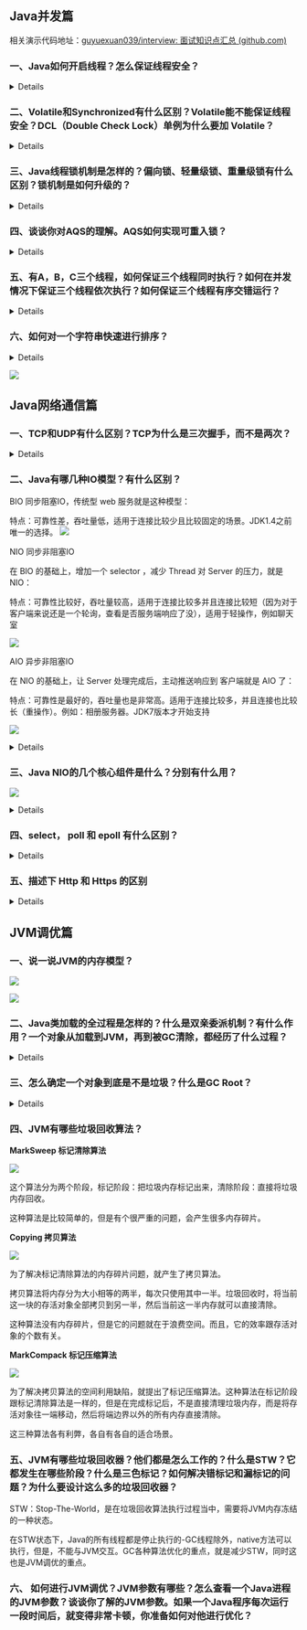 ## Java并发篇

相关演示代码地址：[guyuexuan039/interview: 面试知识点汇总 (github.com)](https://github.com/guyuexuan039/interview)

### 一、Java如何开启线程？怎么保证线程安全？

<details>
首先说一下线程和进程的区别：进程是操作系统进行资源分配的最小单元；线程是操作系统进行任务分配的最小单元。线程隶属于进程。
如何开启线程？
    1.继承 Thread类，重写run方法。
    2.实现Runnable接口，实现run方法。
    延伸到start方法和run方法的区别，调用start方法开启一个线程，而在start方法内部呢会调用run方法去实现一个线程的逻辑。而如果是我们主观地直接调用run方法，那就是一个普通的方法调用，并不会开启线程。
    3.实现Callable接口，实现 call 方法。传统的Runnable和Thread的run方法是没有返回值的，如果你想返回一下线程的执行结果，就需要通过 Callable接口来实现。通过 FutureTask创建一个线程，获取到线程执行的返回值。
    4.通过线程池来开启线程（不熟悉线程池的话就不要提这种方式）
怎么保证线程安全？
    什么是线程安全：多个资源对同一个线程进行操作就会出现线程安全的问题。
    加锁：
    1. JVM提供的锁，也就是Synchronized关键字
    2. JDK提供的各种锁 Lock
    注意：既然你回答到了上面的锁，那面试官就会顺其自然地问你你了解哪些锁？所以，自己需要补充这块知识。
    锁分类：公平锁和非公平锁
    公平锁：是指多个线程按照申请锁的顺序来获取锁
    非公平锁：是指多个线程获取的顺序并不是按照申请锁的顺序，有可能后申请的线程比先申请的线程优先获取锁。
    ReentrantLock：可以指定构造方法的boolean类型来指定是公平锁还是非公平锁，默认是非公平锁
    synchronized：是一种非公平锁。
    可重入锁（又名递归锁）：指的是同一线程外层方法获得锁之后，内层递归方法仍然能够获得该锁的代码
    示例如下：
    <code>
    	class MyClass {
			​ public synchronized void method1() {
				​ method2();
			​ }
			​ public synchronized void method2() {
			​ }
		}
	</code>
	method1和method2都是synchronized修饰的方法，在method1里面调用method2的时候，不需要重新申请锁，可以直接调用就行了（其实可以反过来想一想，如果synchronized不具有重入性，当我调用了method1的时候，得申请锁，申请好了之后那么method1就拥有了这个锁，那么调用method2的时候，又要重新申请锁，而锁在method1的手上，这时候又要重新申请锁，显然是不可能得到的，这不科学。所以，synchronize和lock都是具有可重入性的）
	具体锁的内容可以参考：https://zhuanlan.zhihu.com/p/85511613
</details>

### 二、Volatile和Synchronized有什么区别？Volatile能不能保证线程安全？DCL（Double Check Lock）单例为什么要加 Volatile？

<details>
    1. Synchronized关键字，用来加锁。Volatile只是保持变量的线程可见性。通常适用于一个线程写，多个线程读的场景。
    2. Volatile不能保证线程安全。Volatile关键字只能保证线程可见性，不能保证原子性。
    3. Volatile防止指令重排。在DCL中，防止高并发情况下，指令重排造成的线程安全问题。
</details>

### 三、Java线程锁机制是怎样的？偏向锁、轻量级锁、重量级锁有什么区别？锁机制是如何升级的？

<details>
    1. Java的锁就是在对象的MarkWord中记录一个锁状态。无锁、偏向锁、轻量级锁、重量级锁对应不同的锁状态。
    2. Java的锁机制就是根据资源竞争的激烈程度不断进行锁升级的过程。
</details>

### 四、谈谈你对AQS的理解。AQS如何实现可重入锁？

<details>
    1. AQS（AbstractQueuedSynchronizer）是一个java线程同步的框架。是jdk中很多锁工具的核心实现框架。
    2. 在AQS中，维护了一个信号量state和一个线程组成的双向链表队列。其中，这个线程队列就是用来给线程排队的，而state就像是一个红绿灯，用来控制线程排队或者放行的。在不同的场景下，有不同的意义。
    3. 在可重入锁场景下，state就用来表示加锁的次数。0表示无锁，每加一次锁，state就加1.释放锁state就减1。
</details>

### 五、有A，B，C三个线程，如何保证三个线程同时执行？如何在并发情况下保证三个线程依次执行？如何保证三个线程有序交错运行？

<details>
    当面试官提到这个问题时，一定要想到其考察的是以下三个并发工具：CountDownLatch, CylicBarrier, Semaphore
    CountDownLatch就像是百米赛跑，由指挥官统一发射开始信号，然后多个线程同时开始执行。
    CylicBarrier就像是做核酸检测时一样，一组10人，当一个人来了后，先等待，只有当够了10人后，才会进行统一检测；也就说它保证了多个线程的有序依次执行。
    相关代码参看：threadSafe.ThreadSafeDemo
</details>

### 六、如何对一个字符串快速进行排序？

<details>
    首先如果是面试官在并发篇中间插入这个问题，那么面试官很可能问你的是你对 Fork/Join 框架的理解，不是传统的冒泡，快排，交换等排序算法
    基本模式是 拆分，汇总
    参看代码：forkjoin.MergeTest
</details>

![](https://pic.imgdb.cn/item/60d0479b844ef46bb287632b.jpg)

## Java网络通信篇

### 一、TCP和UDP有什么区别？TCP为什么是三次握手，而不是两次？

<details>
    TCP Transfer Control Protocol是一种面向连接的、可靠的、传输层通信协议。
    	特点：好比是打电话，面向连接的，点对点的通信，高可靠的，效率比较低，占用的系统资源比较多。
    UDP User Datagram Protocol 是一种无连接的、不可靠的、传输层通信协议。
    	特点：好比是广播，不需要连接，发送方不管接收方有没有准备好，直接发消息；可以进行广播发送的；传输不可靠，有可能丢失消息；效率比较高，占用的系统资源便较少。
    TCP建立连接三次握手，断开连接四次挥手。主要从网络的不稳定性方面考虑，网络的不稳定性是确定的，但是我们必须保证会话的准确性，因此至少需要三次握手来保证会话的可靠性。
    如果是两次握手，可能造成连接资源浪费的情况。
</details>

### 二、Java有哪几种IO模型？有什么区别？

BIO 同步阻塞IO，传统型 web 服务就是这种模型：

特点：可靠性差，吞吐量低，适用于连接比较少且比较固定的场景。JDK1.4之前唯一的选择。    ![](https://pic.imgdb.cn/item/60d0903d844ef46bb25daf7b.jpg)

NIO 同步非阻塞IO

在 BIO 的基础上，增加一个 selector ，减少 Thread 对 Server 的压力，就是 NIO：

特点：可靠性比较好，吞吐量较高，适用于连接比较多并且连接比较短（因为对于客户端来说还是一个轮询，查看是否服务端响应了没），适用于轻操作，例如聊天室

![](https://pic.imgdb.cn/item/60d09117844ef46bb26493bc.jpg)

AIO 异步非阻塞IO

在 NIO 的基础上，让 Server 处理完成后，主动推送响应到 客户端就是 AIO 了：

特点：可靠性是最好的，吞吐量也是非常高。适用于连接比较多，并且连接也比较长（重操作）。例如：相册服务器。JDK7版本才开始支持

![](https://pic.imgdb.cn/item/60d091e4844ef46bb26b6914.jpg)

<details>
同步、异步和阻塞、非阻塞：同步，异步针对的是请求；阻塞，非阻塞针对的是响应。
    在一个网络请求中，客户端会发一个请求到服务端
    1. 客户端发了请求后，就一直等着服务端响应。客户端：阻塞。请求：同步
    2. 客户端发了请求后，就去干别的事情了。时不时的过来检查服务端是否给出了响应。客户端：非阻塞。请求：同步。
    3. 换成异步请求。客户端发了请求后，就坐在椅子上，等着服务端返回响应。客户端：阻塞。请求：异步。
    4. 客户端发了请求后，就去干别的事情了。等到服务端给出响应后，再过来处理业务逻辑。客户端：非阻塞。请求：异步。
    具体内容参考文章：https://blog.csdn.net/qq_42216791/article/details/107316926
</details>

### 三、Java NIO的几个核心组件是什么？分别有什么用？

![](https://pic.imgdb.cn/item/60d1a3b9844ef46bb2535c16.jpg)

<details>
    三大组件: Channel Buffer Selector
    Channel类似于流，每个channel对应一个buffer缓冲区。channel会注册到selector上。
    selector会根据channel上发生的读写事件，将请求交由某个空闲的线程去处理。selector对应一个或多个线程。
    buffer和channel都是可读可写的。
</details>

### 四、select， poll 和 epoll 有什么区别？

<details>
    这个问题就很深了，与操作系统相关。
    这三个东西呢，其实就是上面的核心组件Selector在操作系统中的具体实现机制。
    他们是NIO中多路复用的三种实现机制，是由Linux操作系统提供的。
    用户空间和内核空间：操作系统为了保护系统安全，将内核划分为两个部分，一个是用户空间，一个是内核空间。用户空间能直接访问底层的硬件设备，必须通过内核空间。
    文件描述符File Descriptor（FD）：是一个抽象的概念，形式上是一个整数，实际上是一个索引值。指向内核中为每个进程维护进程所打开的文件的记录表。当程序打开一个文件或者创建一个文件时，内核就会向进程返回一个FD。只存在于 Unix，Linux中。
    select机制：会维护一个FD的集合fd_set。将fd_set从用户空间复制到内核空间，激活socket。
    poll机制：和select机制是差不多的，把fd_set结构进行了优化，fd集合的大小就突破了操作系统的限制。
    epoll：event poll。epoll不再扫描所有的FD，只将用户关心的FD的事件存放到内核的一个事件表当中。这样，可以减少用户空间和内核空间之间需要拷贝的数据。
</details>

### 五、描述下 Http 和 Https 的区别

<details>
    HTTP：是互联网上应用最为广泛的一种网络通信协议，基于TCP，可以使浏览器工作更为高效，减少网络传输。
    HTTPS：是http的加强版，可以认为是http+ssl（secure socket layer）。在http的基础上增加了一些列的安全机制。一方面保证数据传输安全，另一方面对访问者增加了验证机制。是目前现行架构下，最为安全的解决方案。
主要区别：
    1. HTTP的连接是简单无状态的，HTTPS的数据传输是经过证书加密的，安全性更高。
    2. HTTP是免费的，而HTTPS需要申请证书，而证书通常是需要收费的，并且费用不低。
    3. 他们的传输协议不同，所以他们使用的端口也是不一样的，HTTP默认是80端口，而HTTPS默认是443端口。
HTTPS的缺点：
    1. HTTPS的握手协议比较费时，所以会影响服务的响应速度以及吞吐量。
    2. HTTPS也并不是完全安全的。它的证书体系其实也并不是完全安全的。并且HTTPS在面对DDOS这样的攻击时，几乎起不到任何作用。
</details>

## JVM调优篇

### 一、说一说JVM的内存模型？

![](https://pic.imgdb.cn/item/60d1ec5f844ef46bb2110b28.jpg)

![](https://pic.imgdb.cn/item/60d1ec8c844ef46bb2128d70.jpg)

### 二、Java类加载的全过程是怎样的？什么是双亲委派机制？有什么作用？一个对象从加载到JVM，再到被GC清除，都经历了什么过程？

<details>
    Java的类加载器：AppClassLoader -> ExtClassLoader -> BootstrapClassLoader
    每种类加载器都有他自己的加载目录。
    Java中的类加载器：AppClassLoader，ExtClassLoader -> URLClassLoader -> SecureClassLoader -> ClassLoader
    每个类加载器对它加载过的类，都是有一个缓存的。
    双亲委派：向上委托查找，向下委托加载。作用：保护了Java底层的类不会被应用程序覆盖。（例如：String，List等类不会被你自定义的同名String等给覆盖掉）
	类加载过程：加载 -> 连接 -> 初始化
    加载：把Java的字节码文件加载到JVM内存当中，并映射成JVM认可的数据结构。
    连接：分为三个小的阶段：1. 验证：检查加载到的字节信息是否符合JVM规范；2. 准备：创建类或接口的静态变量，并赋初始值，半初始化状态；3.解析：把符号引用转为直接引用。
    初始化：
    1. 用户创建一个对象，JVM首先需要到方法区去找对象的类型信息，然后再创建对象。
    2. JVM要实例化一个对象，首先要在堆当中先创建一个对象。 -> 半初始化状态
    3. 对象首先会分配在堆内存中新生代的Eden。然后经过一次Minor GC，对象如果存活，就会进入S区。在后续的每次GC中，如果对象一直存活，就会在S区来回拷贝，每移动一次，年龄加1. -> 多大年龄才会移入老年代？年龄是4个bit，最大为15，超过一定年龄后，对象转入老年代。
    4. 当方法执行结束后，栈中的指针会先移除掉。
    5. 堆中的对象，经过Full GC，就会被标记为垃圾，然后被GC线程清理掉。
</details>

### 三、怎么确定一个对象到底是不是垃圾？什么是GC Root？

<details>
    有两种定位垃圾的方式：
    1. 引用计数：这种方式是给堆内存当中的每个对象记录一个引用计数。引用个数为0的就认为是垃圾。这是早期JDK中使用的方式。引用计数无法解决循环引用的问题。
    2. 根可达算法：这种方式是在内存中，从引用根对象向下一直找引用，找不到的对象就是垃圾。
    哪些是GC Root？
    stack -> JVM stack, Native stack, class类, run-time constant pool常量池，static reference 静态变量
</details>

### 四、JVM有哪些垃圾回收算法？

**MarkSweep 标记清除算法**

![](https://pic.imgdb.cn/item/60d2180b844ef46bb2ef03f9.jpg)

这个算法分为两个阶段，标记阶段：把垃圾内存标记出来，清除阶段：直接将垃圾内存回收。

这种算法是比较简单的，但是有个很严重的问题，会产生很多内存碎片。

**Copying 拷贝算法**

![](https://pic.imgdb.cn/item/60d22063844ef46bb233d593.jpg)

为了解决标记清除算法的内存碎片问题，就产生了拷贝算法。

拷贝算法将内存分为大小相等的两半，每次只使用其中一半。垃圾回收时，将当前这一块的存活对象全部拷贝到另一半，然后当前这一半内存就可以直接清除。

这种算法没有内存碎片，但是它的问题就在于浪费空间。而且，它的效率跟存活对象的个数有关。

**MarkCompack 标记压缩算法**

![](https://pic.imgdb.cn/item/60d22093844ef46bb2353c24.jpg)

为了解决拷贝算法的空间利用缺陷，就提出了标记压缩算法。这种算法在标记阶段跟标记清除算法是一样的，但是在完成标记后，不是直接清理垃圾内存，而是将存活对象往一端移动，然后将端边界以外的所有内存直接清除。

这三种算法各有利弊，各自有各自的适合场景。

### 五、JVM有哪些垃圾回收器？他们都是怎么工作的？什么是STW？它都发生在哪些阶段？什么是三色标记？如何解决错标记和漏标记的问题？为什么要设计这么多的垃圾回收器？

STW：Stop-The-World，是在垃圾回收算法执行过程当中，需要将JVM内存冻结的一种状态。

在STW状态下，Java的所有线程都是停止执行的-GC线程除外，native方法可以执行，但是，不能与JVM交互。GC各种算法优化的重点，就是减少STW，同时这也是JVM调优的重点。

### 六、 如何进行JVM调优？JVM参数有哪些？怎么查看一个Java进程的JVM参数？谈谈你了解的JVM参数。如果一个Java程序每次运行一段时间后，就变得非常卡顿，你准备如何对他进行优化？
